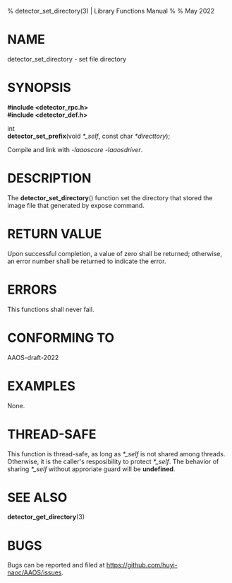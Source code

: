 % detector\_set\_directory(3) | Library Functions Manual
%
% May 2022

NAME
====

detector\_set\_directory - set file directory

SYNOPSIS
========

**#include <detector_rpc.h>**  
**#include <detector_def.h>**

int  
**detector_set_prefix**(void *\*\_self*, const char *\*directtory*);

Compile and link with *-laaoscore* *-laaosdriver*.

DESCRIPTION
===========

The **detector_set_directory**() function set the directory that stored the image file that generated by expose command.

RETURN VALUE
============

Upon successful completion, a value of zero shall be returned; otherwise, an error number shall be returned to indicate the error.

ERRORS
======

This functions shall never fail.


CONFORMING TO
=============

AAOS-draft-2022

EXAMPLES
========

None.

THREAD-SAFE
===========

This function is thread-safe, as long as *\*\_self* is not shared among threads. Otherwise, it is the caller's resposibility to protect *\*\_self*. The behavior of sharing *\*\_self* without approriate guard will be **undefined**.

SEE ALSO
========

**detector_get_directory**(3)

BUGS
====

Bugs can be reported and filed at https://github.com/huyi-naoc/AAOS/issues.

